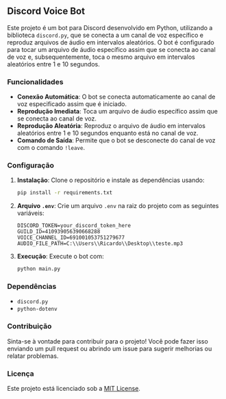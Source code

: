 ## Discord Voice Bot

Este projeto é um bot para Discord desenvolvido em Python, utilizando a biblioteca `discord.py`, que se conecta a um canal de voz específico e reproduz arquivos de áudio em intervalos aleatórios. O bot é configurado para tocar um arquivo de áudio específico assim que se conecta ao canal de voz e, subsequentemente, toca o mesmo arquivo em intervalos aleatórios entre 1 e 10 segundos.

### Funcionalidades

- **Conexão Automática**: O bot se conecta automaticamente ao canal de voz especificado assim que é iniciado.
- **Reprodução Imediata**: Toca um arquivo de áudio específico assim que se conecta ao canal de voz.
- **Reprodução Aleatória**: Reproduz o arquivo de áudio em intervalos aleatórios entre 1 e 10 segundos enquanto está no canal de voz.
- **Comando de Saída**: Permite que o bot se desconecte do canal de voz com o comando `!leave`.

### Configuração

1. **Instalação**: Clone o repositório e instale as dependências usando:

    ```bash
    pip install -r requirements.txt
    ```

2. **Arquivo `.env`**: Crie um arquivo `.env` na raiz do projeto com as seguintes variáveis:

    ```plaintext
    DISCORD_TOKEN=your_discord_token_here
    GUILD_ID=410939056390668288
    VOICE_CHANNEL_ID=691001053751279677
    AUDIO_FILE_PATH=C:\\Users\\Ricardo\\Desktop\\teste.mp3
    ```

3. **Execução**: Execute o bot com:

    ```bash
    python main.py
    ```

### Dependências

- `discord.py`
- `python-dotenv`

### Contribuição

Sinta-se à vontade para contribuir para o projeto! Você pode fazer isso enviando um pull request ou abrindo um issue para sugerir melhorias ou relatar problemas.

### Licença

Este projeto está licenciado sob a [MIT License](LICENSE).
